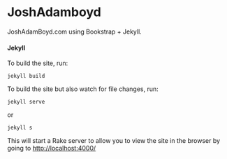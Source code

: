 # JoshAdamboyd

JoshAdamBoyd.com using Bookstrap + Jekyll.

#### Jekyll

To build the site, run:

```
jekyll build
```

To build the site but also watch for file changes, run:

```
jekyll serve
```

or

```
jekyll s
```

This will start a Rake server to allow you to view the site in the browser by going to [http://localhost:4000/](http://localhost:4000/)
